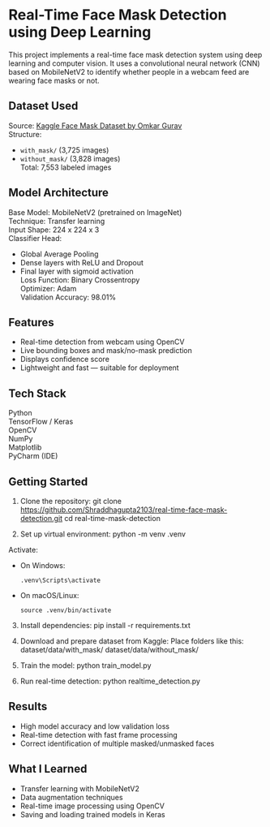 # Real-Time Face Mask Detection using Deep Learning

This project implements a real-time face mask detection system using deep learning and computer vision. It uses a convolutional neural network (CNN) based on MobileNetV2 to identify whether people in a webcam feed are wearing face masks or not.

## Dataset Used

Source: [Kaggle Face Mask Dataset by Omkar Gurav](https://www.kaggle.com/datasets/omkargurav/face-mask-dataset)  
Structure:  
- `with_mask/` (3,725 images)  
- `without_mask/` (3,828 images)  
Total: 7,553 labeled images

## Model Architecture

Base Model: MobileNetV2 (pretrained on ImageNet)  
Technique: Transfer learning  
Input Shape: 224 x 224 x 3  
Classifier Head:
- Global Average Pooling
- Dense layers with ReLU and Dropout
- Final layer with sigmoid activation  
Loss Function: Binary Crossentropy  
Optimizer: Adam  
Validation Accuracy: 98.01%

## Features

- Real-time detection from webcam using OpenCV
- Live bounding boxes and mask/no-mask prediction
- Displays confidence score
- Lightweight and fast — suitable for deployment

## Tech Stack

Python  
TensorFlow / Keras  
OpenCV  
NumPy  
Matplotlib  
PyCharm (IDE)

## Getting Started

1. Clone the repository:
git clone https://github.com/Shraddhagupta2103/real-time-face-mask-detection.git
cd real-time-mask-detection

2. Set up virtual environment:
python -m venv .venv

Activate:

- On Windows:
  ```
  .venv\Scripts\activate
  ```
- On macOS/Linux:
  ```
  source .venv/bin/activate
  ```

3. Install dependencies:
pip install -r requirements.txt

4. Download and prepare dataset from Kaggle:
Place folders like this:
dataset/data/with_mask/
dataset/data/without_mask/

5. Train the model:
python train_model.py

6. Run real-time detection:
python realtime_detection.py

## Results

- High model accuracy and low validation loss
- Real-time detection with fast frame processing
- Correct identification of multiple masked/unmasked faces

## What I Learned

- Transfer learning with MobileNetV2
- Data augmentation techniques
- Real-time image processing using OpenCV
- Saving and loading trained models in Keras

